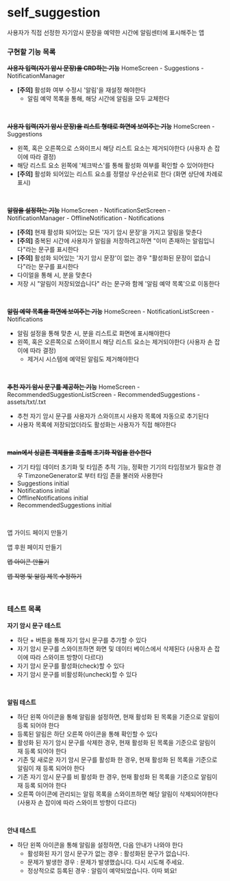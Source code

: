 # self_suggestion

사용자가 직접 선정한 자기암시 문장을 예약한 시간에 알림센터에 표시해주는 앱



### 구현할 기능 목록

~~**사용자 입력(자기 암시 문장)을 CRD하는 기능**~~ HomeScreen - Suggestions - NotificationManager
+ **[주의]** 활성화 여부 수정시 '알림'을 재설정 해야한다
  + 알림 예약 목록을 통해, 해당 시간에 알림을 모두 교체한다

</br>

~~**사용자 입력(자기 암시 문장)을 리스트 형태로 화면에 보여주는 기능**~~ HomeScreen - Suggestions
+ 왼쪽, 혹은 오른쪽으로 스와이프시 해당 리스트 요소는 제거되야한다 (사용자 손 잡이에  따라 결정)
+ 해당 리스트 요소 왼쪽에 '체크박스'를 통해 활성화 여부를 확인할 수 있어야한다
+ **[주의]** 활성화 되어있는 리스트 요소를 정렬상 우선순위로 한다 (화면 상단에 차례로 표시)

</br>

~~**알람을 설정하는 기능**~~ HomeScreen - NotificationSetScreen - NotificationManager - OfflineNotification - Notifications
+ **[주의]** 현재 활성화 되어있는 모든 '자기 암시 문장'을 가지고 알림을 맞춘다
+ **[주의]** 중복된 시간에 사용자가 알림을 저장하려고하면 "이미 존재하는 알림입니다"라는 문구를 표시한다
+ **[주의]** 활성화 되어있는 '자기 암시 문장'이 없는 경우 "활성화된 문장이 없습니다"라는 문구를 표시한다
+ 다이얼을 통해 시, 분을 맞춘다
+ 저장 시 "알림이 저장되었습니다" 라는 문구와 함께 '알림 예약 목록'으로 이동한다

</br>

~~**알림 예약 목록을 화면에 보여주는 기능**~~ HomeScreen - NotificationListScreen - Notifications
+ 알림 설정을 통해 맞춘 시, 분을 리스트로 화면에 표시해야한다
+ 왼쪽, 혹은 오른쪽으로 스와이프시 해당 리스트 요소는 제거되야한다 (사용자 손 잡이에  따라 결정)
    + 제거시 시스템에 예약된 알림도 제거해야한다

</br>

~~**추천 자기 암시 문구를 제공하는 기능**~~ HomeScreen - RecommendedSuggestionListScreen - RecommendedSuggestions - assets/txt/.txt
+ 추천 자기 암시 문구를 사용자가 스와이프시 사용자 목록에 자동으로 추기된다
+ 사용자 목록에 저장되었더라도 활성화는 사용자가 직접 해야한다


</br>

~~**main에서 싱글톤 객체들을 호출해 초기화 작업을 완수한다**~~ 
+ 기기 타임 데이터 초기화 및 타임존 추적 기능, 정확한 기기의 타임정보가 필요한 경우 TimzoneGenerator로 부터 타임 존을 불러와 사용한다
+ Suggestions initial
+ Notifications initial
+ OfflineNotifications initial
+ RecommendedSuggestions initial

</br>

앱 가이드 페이지 만들기

앱 후원 페이지 만들기

~~앱 아이콘 만들기~~

~~앱 작명 및 알림 제목 수정하기~~

</br>

### 테스트 목록

**자기 암시 문구 테스트**
+ 하단 + 버튼을 통해 자기 암시 문구를 추가할 수 있다
+ 자기 암시 문구를 스와이프하면 화면 및 데이터 베이스에서 삭제된다 (사용자 손 잡이에 따라 스와이프 방향이 다르다)
+ 자기 암시 문구를 활성화(check)할 수 있다
+ 자기 암시 문구를 비활성화(uncheck)할 수 있다

</br>

**알림 테스트**
+ 하단 왼쪽 아이콘을 통해 알림을 설정하면, 현재 활성화 된 목록을 기준으로 알림이 등록 되어야 한다
+ 등록된 알림은 하단 오른쪽 아이콘을 통해 확인할 수 있다
+ 활성화 된 자기 암시 문구를 삭제한 경우, 현재 활성화 된 목록을 기준으로 알림이 재 등록 되어야 한다
+ 기존 및 새로운 자기 암시 문구를 활성화 한 경우, 현재 활성화 된 목록을 기준으로 알림이 재 등록 되어야 한다
+ 기존 자기 암시 문구를 비 활성화 한 경우, 현재 활성화 된 목록을 기준으로 알림이 재 등록 되어야 한다
+ 오른쪽 아이콘에 관리되는 알림 목록을 스와이프하면 해당 알림이 삭제되어야한다 (사용자 손 잡이에 따라 스와이프 방향이 다르다)

</br>

**안내 테스트**
+ 하단 왼쪽 아이콘을 통해 알림을 설정하면, 다음 안내가 나와야 한다
  + 활성화된 자기 암시 문구가 없는 경우 : 활성화된 문구가 없습니다.
  + 문제가 발생한 경우 : 문제가 발생했습니다. 다시 시도해 주세요.
  + 정상적으로 등록된 경우 : 알림이 예약되었습니다. 이따 뵈요!

